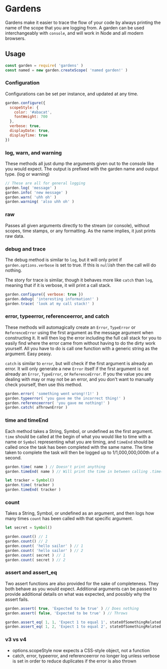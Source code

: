 # Gardens
Gardens make it easier to trace the flow of your code by always printing
the name of the scope that you are logging from. A garden can be used interchangeably
with `console`, and will work in Node and all modern browsers.

## Usage
```JavaScript
const garden = require( 'gardens' )
const named = new garden.createScope( 'named garden!' )
```

### Configuration
Configurations can be set per instance, and updated at any time.

```JavaScript
garden.configure({
  scopeStyle: {
    color: '#abacat',
    fontWeight: 700
  },
  verbose: true,
  displayDate: true,
  displayTime: true
})
```

### log, warn, and warning
These methods all just dump the arguments given out to the console like you would expect. The
output is prefixed with the garden name and output type. (log or warning)
```JavaScript
// These are all for general logging
garden.log( 'message' )
garden.info( 'new message' )
garden.warn( 'uhh oh' )
garden.warning( 'also uhh oh' )
```

### raw
Passes all given arguments directly to the stream (or console), without scopes, time stamps, or
any formatting. As the name implies, it just prints raw data.

### debug and trace
The debug method is similar to `log`, but it will only print if
`garden.options.verbose` is set to true. If this is `null`ish then
the call will do nothing.

The story for trace is similar, though it behaves more like `catch` than `log`, meaning
that if it is verbose, it will print a call stack.
```JavaScript
garden.configure({ verbose: true })
garden.debug( 'interesting information!' )
garden.trace( 'look at my call stack!' )
```

### error, typeerror, referenceerror, and catch
These methods will automagically create an `Error`, `TypeError` or `ReferenceError` using the
first argument as the message argument when constructing it. It will then log the error
including the full call stack for you to easily find where the error came from without
having to do the dirty work yourself. All you have to do is call one function with a
generic string as the argument. Easy peasy.

`catch` is similar to `error`, but will check if the first argument is already an error.
It will only generate a new `Error` itself if the first argument is not already an `Error`,
`TypeError`, or `ReferenceError`. If you the value you are dealing with may or may not be
an error, and you don't want to manually check yourself, then use this method.
```JavaScript
garden.error( 'something went wrong!!1!' )
garden.typeerror( 'you gave me the incorrect thing!' )
garden.referenceerror( 'you gave me nothing!' )
garden.catch( aThrownError )
```

### time and timeEnd
Each method takes a String, Symbol, or undefined as the first argument. `time` should
be called at the begin of what you would like to time with a name or `Symbol` representing
what you are timing, and `timeEnd` should be called once the task has been completed with
the same name. The time taken to complete the task will then be logged up to 1/1,000,000,000th
of a second.
```JavaScript
garden.time( name ) // Doesn't print anything
garden.timeEnd( name ) // Will print the time in between calling .time() and now

let tracker = Symbol()
garden.time( tracker )
garden.timeEnd( tracker )
```

### count
Takes a String, Symbol, or undefined as an argument, and then logs how many times `count`
has been called with that specific argument.
```JavaScript
let secret = Symbol()

garden.count() // 1
garden.count() // 2
garden.count( 'hello sailor' ) // 1
garden.count( 'hello sailor' ) // 2
garden.count( secret ) // 1
garden.count( secret ) // 2
```

### assert and assert_eq
Two assert functions are also provided for the sake of completeness. They both behave
as you would expect. Additional arguments can be passed to provide additional details
on what was expected, and possibly why the assert fails.
```JavaScript
garden.assert( true, 'Expected to be true' ) // Does nothing
garden.assert( false, 'Expected to be true' ) // Throws

garden.assert_eq( 1, 1, 'Expect 1 to equal 1', stateOfSomethingRelated ) // Does nothing
garden.assert_eq( 1, 2, 'Expect 1 to equal 2', stateOfSomethingRelated ) // Throws
```

### v3 vs v4
- options.scopeStyle now expects a CSS-style object, not a function
- catch, error, typeerror, and referenceerror no longer log unless verbose is set
in order to reduce duplicates if the error is also thrown
